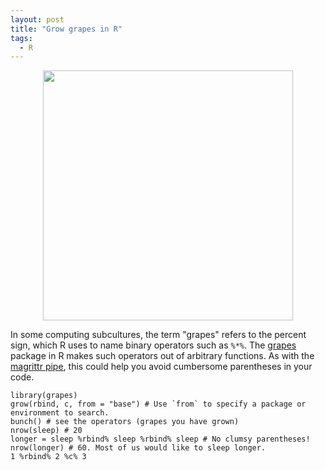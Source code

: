 ```yaml
---
layout: post
title: "Grow grapes in R"
tags: 
  - R
---
```


<div style="text-align: center">
  <img width="400" src="{{ base }}/img/grapes.png" alt="">
</div>

In some computing subcultures, the term "grapes" refers to the percent sign, which R uses to name binary operators such as <code>%*%</code>. The <a href="https://CRAN.R-project.org/package=grapes">grapes</a> package in R makes such operators out of arbitrary functions. As with the <a href="https://CRAN.R-project.org/package=magrittr/vignettes/magrittr.html">magrittr pipe</a>, this could help you avoid cumbersome parentheses in your code.

<pre><code>library(grapes)
grow(rbind, c, from = "base") # Use `from` to specify a package or environment to search.
bunch() # see the operators (grapes you have grown)
nrow(sleep) # 20
longer = sleep %rbind% sleep %rbind% sleep # No clumsy parentheses!
nrow(longer) # 60. Most of us would like to sleep longer.
1 %rbind% 2 %c% 3
</code></pre>
